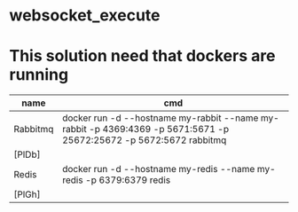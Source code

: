# websocket_execute

# This solution need that dockers are running
|name|cmd|
| ------ | ------ |
| Rabbitmq | docker run -d --hostname my-rabbit --name my-rabbit -p 4369:4369 -p 5671:5671 -p 25672:25672 -p 5672:5672 rabbitmq
[PlDb] |
| Redis | docker run -d --hostname my-redis --name my-redis -p 6379:6379 redis
[PlGh] |
